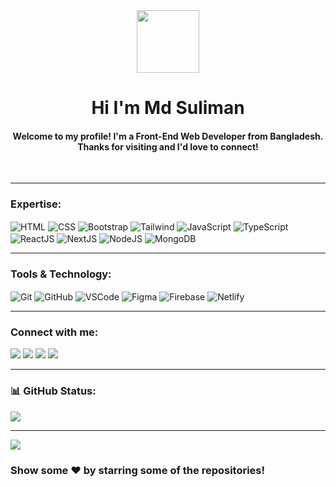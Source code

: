 <div align="center" >
  <img src="https://media.giphy.com/media/hvRJCLFzcasrR4ia7z/giphy.gif" width="100px">
</div>
<h1 align="center">Hi I'm Md Suliman</h1> 
<h4 align="center">Welcome to my profile! I'm a Front-End Web Developer from Bangladesh. Thanks for visiting and I'd love to connect!</h4>
<br>

---

### Expertise:

<div style="display: inline_block">
  <img align="center" alt="HTML" src="https://img.icons8.com/color/48/null/html-5--v1.png">
  <img align="center" alt="CSS" src="https://img.icons8.com/color/48/null/css3.png">
  <img align="center" alt="Bootstrap" src="https://img.icons8.com/color/48/null/bootstrap.png">
  <img align="center" alt="Tailwind" src="https://img.icons8.com/color/48/null/tailwindcss.png">
  <img align="center" alt="JavaScript" src="https://img.icons8.com/color/48/null/javascript--v1.png">
  <img align="center" alt="TypeScript" src="https://img.icons8.com/color/48/null/typescript.png">
  <img align="center" alt="ReactJS" src="https://img.icons8.com/officel/48/000000/react.png">
  <img align="center" alt="NextJS" src="https://img.icons8.com/color/48/null/nextjs.png">
  <img align="center" alt="NodeJS" src="https://img.icons8.com/fluency/48/null/node-js.png">
  <img align="center" alt="MongoDB" src="https://img.icons8.com/external-tal-revivo-shadow-tal-revivo/48/null/external-mongodb-a-cross-platform-document-oriented-database-program-logo-shadow-tal-revivo.png">
</div>

---

### Tools & Technology:

<div style="display: inline_block">
  <img align="center" alt="Git" src="https://img.icons8.com/color/48/null/git.png">
  <img align="center" alt="GitHub" src="https://img.icons8.com/ios/48/null/github--v1.png">
  <img align="center" alt="VSCode" src="https://img.icons8.com/fluency/48/null/visual-studio.png">
  <img align="center" alt="Figma" src="https://img.icons8.com/color/48/null/figma--v1.png">
  <img align="center" alt="Firebase" src="https://img.icons8.com/color/48/null/firebase.png">
  <img align="center" alt="Netlify" src="https://img.icons8.com/external-tal-revivo-shadow-tal-revivo/48/null/external-netlify-a-cloud-computing-company-that-offers-hosting-and-serverless-backend-services-for-static-websites-logo-shadow-tal-revivo.png">
</div>

---

### Connect with me:

<div>
  <a href="https://www.linkedin.com/in/sulaimanbiswas/" target="_blank"><img src="https://img.shields.io/badge/-LinkedIn-%230077B5?style=for-the-badge&logo=linkedin&logoColor=white" target="_blank"></a> 
  <a href="https://www.twitter.com/sulaimanbiswas/" target="_blank"><img src="https://img.shields.io/badge/Twitter-1DA1F2?style=for-the-badge&logo=twitter&logoColor=white" target="_blank"></a> 
  <a href="https://www.facebook.com/sulaimanbiswasbd/" target="_blank"><img src="https://img.shields.io/badge/Facebook-1877F2?style=for-the-badge&logo=facebook&logoColor=white" target="_blank"></a> 
  <a href="https://join.skype.com/invite/MXCPv0RAcLav" target="_blank"><img src="https://img.shields.io/badge/Skype-00AFF0?style=for-the-badge&logo=skype&logoColor=white" target="_blank"></a> 
</div>

---

### 📊 GitHub Status:

![](http://github-profile-summary-cards.vercel.app/api/cards/profile-details?username=sulaimanbiswas&theme=blue_green)

---

![](https://visitcount.itsvg.in/api?id=rezoneprince&icon=0&color=0)

### Show some ❤️ by starring some of the repositories!
